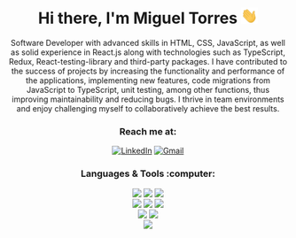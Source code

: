 <h1 align="center">Hi there, I'm Miguel Torres <img src="https://github.com/ABSphreak/ABSphreak/blob/master/gifs/Hi.gif" width="30px"> </h1>

<div align="center">
 
Software Developer with advanced skills in HTML, CSS, JavaScript, as well as solid experience in React.js along with technologies such as TypeScript, Redux, React-testing-library and third-party packages. I have contributed to the success of projects by increasing the functionality and performance of the applications, implementing new features, code migrations from JavaScript to TypeScript, unit testing, among other functions, thus improving maintainability and reducing bugs. I thrive in team environments and enjoy challenging myself to collaboratively achieve the best results.
</div>
 
<h3 align="center">Reach me at: </h3>

<div align="center">
  
[![LinkedIn](https://img.shields.io/badge/-LINKEDIN-0077B5?style=for-the-badge&logo=linkedin&logoColor=white)](https://www.linkedin.com/in/miguelt-dev/)
[![Gmail](https://img.shields.io/badge/-GMAIL-D14836?style=for-the-badge&logo=gmail&logoColor=white)](mailto:miguel.torres.20@hotmail.com)
  
</div>

<h3 align="center">Languages & Tools 	:computer: </h3>

<div align="center">
  <img src="https://img.shields.io/badge/html5%20-%23E34F26.svg?&style=for-the-badge&logo=html5&logoColor=white">
  <img src="https://img.shields.io/badge/css3%20-%231572B6.svg?&style=for-the-badge&logo=css3&logoColor=white">
  <img src="https://img.shields.io/badge/javascript-%23F7DF1E.svg?&style=for-the-badge&logo=javascript&logoColor=black">
 <br>
  <img src="https://img.shields.io/badge/python%20-%2314354C.svg?&style=for-the-badge&logo=python&logoColor=white">
  <img src="https://img.shields.io/badge/c%20-%2300599C.svg?&style=for-the-badge&logo=c&logoColor=white">
  <img src="https://img.shields.io/badge/postgresql%20-%231572B6.svg?&style=for-the-badge&logo=postgresql&logoColor=white"/>
 <br>
  <img src="https://img.shields.io/badge/tailwindcss%20-%231591A6.svg?&style=for-the-badge&logo=tailwindcss&logoColor=white"/>
  <img src="https://img.shields.io/badge/react%20-%2353B214.svg?&style=for-the-badge&logo=react&logoColor=white"/>
 <br>
  <img src="https://img.shields.io/badge/git%20-%23A53214.svg?&style=for-the-badge&logo=git&logoColor=white"/>
</div>
